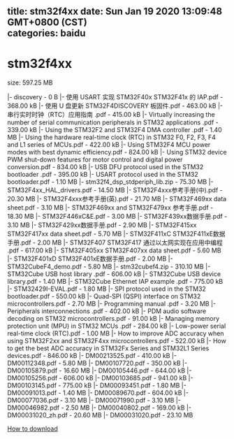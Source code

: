 
title: stm32f4xx
date: Sun Jan 19 2020 13:09:48 GMT+0800 (CST)    
categories: baidu
---

# stm32f4xx
size: 597.25 MB
 
 
|- discovery - 0 B
|- 使用 USART 实现 STM32F40x STM32F41x 的 IAP.pdf - 368.00 kB
|- 使用 U 盘更新 STM32F4DISCOVERY 板固件.pdf - 463.00 kB
|- 串行实时时钟（RTC）应用指南 .pdf - 415.00 kB
|- Virtually increasing the number of serial communication peripherals  in STM32 applications .pdf - 339.00 kB
|- Using the STM32F2 and STM32F4 DMA controller .pdf - 1.40 MB
|- Using the hardware real-time clock (RTC) in STM32 F0, F2, F3, F4 and L1 series of MCUs.pdf - 422.00 kB
|- Using STM32F4 MCU power modes with best dynamic efficiency.pdf - 824.00 kB
|- Using STM32 device PWM shut-down features for motor control and digital power conversion.pdf - 834.00 kB
|- USB DFU protocol used in the STM32 bootloader .pdf - 395.00 kB
|- USART protocol used in the STM32 bootloader.pdf - 1.10 MB
|- stm32f4_dsp_stdperiph_lib.zip - 75.30 MB
|- STM32F4xx_HAL_drivers.pdf - 14.50 MB
|- STM32F4xxx参考手册(中).pdf - 20.30 MB
|- STM32F4xxx参考手册(英).pdf - 21.70 MB
|- STM32F469xx data sheet.pdf - 3.10 MB
|- STM32F469xx and STM32F479xx 参考手册.pdf - 18.30 MB
|- STM32F446xC&E.pdf - 3.00 MB
|- STM32F439xx数据手册.pdf - 3.10 MB
|- STM32F429xx数据手册.pdf - 2.90 MB
|- STM32F415xx STM32F417xx data sheet.pdf - 5.70 MB
|- STM32F411xC STM32F411xE数据手册.pdf - 2.00 MB
|- STM32F407 STM32F417 通过以太网实现在应用中编程 .pdf - 617.00 kB
|- STM32F405xx STM32F407xx  data sheet.pdf - 5.60 MB
|- STM32F401xD STM32F401xE数据手册.pdf - 2.00 MB
|- STM32CubeF4_demo.pdf - 5.80 MB
|- stm32cubef4.zip - 310.10 MB
|- STM32Cube USB host library .pdf - 606.00 kB
|- STM32Cube USB device library.pdf - 1.40 MB
|- STM32Cube Ethernet IAP example .pdf - 775.00 kB
|- STM32429I-EVAL.pdf - 1.80 MB
|- SPI protocol used in the STM32 bootloader.pdf - 550.00 kB
|- Quad-SPI (QSPI) interface on STM32 microcontrollers.pdf - 2.70 MB
|- Programming manual .pdf - 3.20 MB
|- Peripherals interconnections .pdf - 402.00 kB
|- PDM audio software decoding on STM32 microcontrollers.pdf - 91.00 kB
|- Managing memory protection unit (MPU) in STM32 MCUs .pdf - 284.00 kB
|- Low-power serial real-time clock (RTC).pdf - 1.00 MB
|- How to improve ADC accuracy when using STM32F2xx and STM32F4xx microcontrollers.pdf - 522.00 kB
|- How to get the best ADC accuracy in STM32Fx Series and STM32L1 Series devices.pdf - 846.00 kB
|- DM00213525.pdf - 410.00 kB
|- DM00112348.pdf - 5.80 MB
|- DM00107720.pdf - 350.00 kB
|- DM00105879.pdf - 16.60 MB
|- DM00105446.pdf - 644.00 kB
|- DM00105256.pdf - 606.00 kB
|- DM00103685.pdf - 941.00 kB
|- DM00103145.pdf - 775.00 kB
|- DM00093451.pdf - 1.80 MB
|- DM00091013.pdf - 1.40 MB
|- DM00089670.pdf - 604.00 kB
|- DM00077036.pdf - 3.10 MB
|- DM00071990.pdf - 3.10 MB
|- DM00046982.pdf - 2.50 MB
|- DM00040802.pdf - 169.00 kB
|- DM00031020_zh.pdf - 20.60 MB
|- DM00031020.pdf - 23.10 MB

[How to download](https://bpcam.bemobtrk.com/go/2ceec3aa-1ca2-46d6-b9ff-aaa5c184517c?jno=1009)